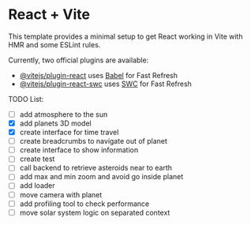 # React + Vite

This template provides a minimal setup to get React working in Vite with HMR and some ESLint rules.

Currently, two official plugins are available:

- [@vitejs/plugin-react](https://github.com/vitejs/vite-plugin-react/blob/main/packages/plugin-react/README.md) uses [Babel](https://babeljs.io/) for Fast Refresh
- [@vitejs/plugin-react-swc](https://github.com/vitejs/vite-plugin-react-swc) uses [SWC](https://swc.rs/) for Fast Refresh

TODO List:

- [ ] add atmosphere to the sun
- [x] add planets 3D model
- [x] create interface for time travel
- [ ] create breadcrumbs to navigate out of planet
- [ ] create interface to show information
- [ ] create test
- [ ] call backend to retrieve asteroids near to earth
- [ ] add max and min zoom and avoid go inside planet
- [ ] add loader
- [ ] move camera with planet
- [ ] add profiling tool to check performance
- [ ] move solar system logic on separated context
